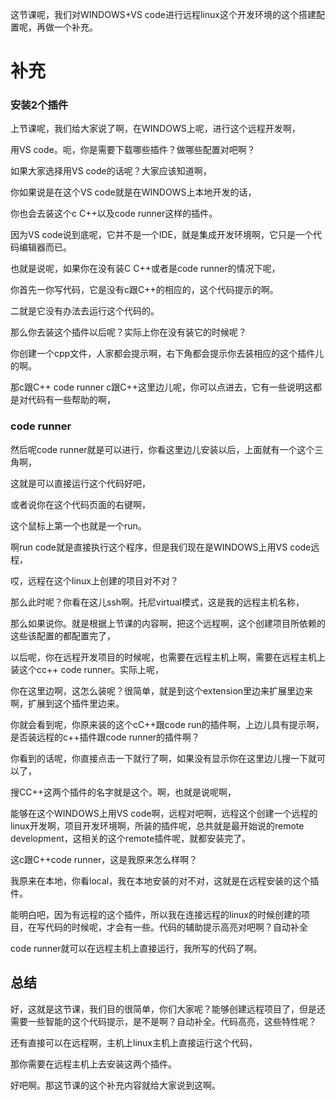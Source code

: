 这节课呢，我们对WINDOWS+VS code进行远程linux这个开发环境的这个搭建配置呢，再做一个补充。

# 补充

### 安装2个插件

上节课呢，我们给大家说了啊，在WINDOWS上呢，进行这个远程开发啊，

用VS code。呃，你是需要下载哪些插件？做哪些配置对吧啊？

如果大家选择用VS code的话呢？大家应该知道啊，

你如果说是在这个VS code就是在WINDOWS上本地开发的话，

你也会去装这个c   C++以及code runner这样的插件。

因为VS code说到底呢，它并不是一个IDE，就是集成开发环境啊，它只是一个代码编辑器而已。

也就是说呢，如果你在没有装C C++或者是code runner的情况下呢，

你首先一你写代码，它是没有c跟C++的相应的，这个代码提示的啊。

二就是它没有办法去运行这个代码的。



那么你去装这个插件以后呢？实际上你在没有装它的时候呢？

你创建一个cpp文件，人家都会提示啊，右下角都会提示你去装相应的这个插件儿的啊。

那c跟C++  code runner c跟C++这里边儿呢，你可以点进去，它有一些说明这都是对代码有一些帮助的啊，



### code runner

然后呢code runner就是可以进行，你看这里边儿安装以后，上面就有一个这个三角啊，

这就是可以直接运行这个代码好吧，

或者说你在这个代码页面的右键啊，

这个鼠标上第一个也就是一个run。

啊run code就是直接执行这个程序，但是我们现在是WINDOWS上用VS code远程，

哎，远程在这个linux上创建的项目对不对？



那么此时呢？你看在这儿ssh啊。托尼virtual模式，这是我的远程主机名称，

那么如果说你。就是根据上节课的内容啊，把这个远程啊，这个创建项目所依赖的这些该配置的都配置完了，

以后呢，你在远程开发项目的时候呢，也需要在远程主机上啊，需要在远程主机上装这个cc++ code runner。实际上呢，

你在这里边啊，这怎么装呢？很简单，就是到这个extension里边来扩展里边来啊，扩展到这个插件里边来。

你就会看到呢，你原来装的这个cC++跟code run的插件啊，上边儿具有提示啊，是否装远程的c++插件跟code runner的插件啊？

你看到的话呢，你直接点击一下就行了啊，如果没有显示你在这里边儿搜一下就可以了，

搜CC++这两个插件的名字就是这个。啊，也就是说呢啊，

能够在这个WINDOWS上用VS code啊，远程对吧啊，远程这个创建一个远程的linux开发啊，项目开发环境啊，所装的插件呢，总共就是最开始说的remote development，这相关的这个remote插件呢，就都安装完了。

这c跟C++code runner，这是我原来怎么样啊？

我原来在本地，你看local，我在本地安装的对不对，这就是在远程安装的这个插件。

能明白吧，因为有远程的这个插件，所以我在连接远程的linux的时候创建的项目，在写代码的时候呢，才会有一些。代码的辅助提示高亮对吧啊？自动补全

code runner就可以在远程主机上直接运行，我所写的代码了啊。



## 总结

好，这就是这节课，我们目的很简单，你们大家呢？能够创建远程项目了，但是还需要一些智能的这个代码提示，是不是啊？自动补全。代码高亮，这些特性呢？

还有直接可以在远程啊，主机上linux主机上直接运行这个代码，

那你需要在远程主机上去安装这两个插件。

好吧啊。那这节课的这个补充内容就给大家说到这啊。